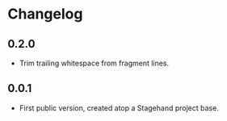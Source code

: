 # Changelog

## 0.2.0

- Trim trailing whitespace from fragment lines.

## 0.0.1

- First public version, created atop a Stagehand project base.

